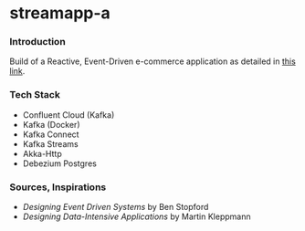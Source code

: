 # streamapp-a

### Introduction

Build of a Reactive, Event-Driven e-commerce application as detailed in [this link](https://docs.confluent.io/current/tutorials/examples/microservices-orders/docs/index.html?_ga=2.203721232.144266676.1568256424-250089943.1568087216).

### Tech Stack
* Confluent Cloud (Kafka)
* Kafka (Docker)
* Kafka Connect
* Kafka Streams
* Akka-Http
* Debezium Postgres

### Sources, Inspirations

* _Designing Event Driven Systems_ by Ben Stopford
* _Designing Data-Intensive Applications_ by Martin Kleppmann
